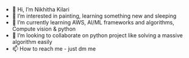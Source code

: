 - 👋 Hi, I’m Nikhitha Kilari
- 👀 I’m interested in painting, learning something new and sleeping
- 🌱 I’m currently learning AWS, AI/ML frameworks and algorithms, Compute vision & python
- 💞️ I’m looking to collaborate on python project like solving a massive algorithm easily
- 📫 How to reach me - just dm me


